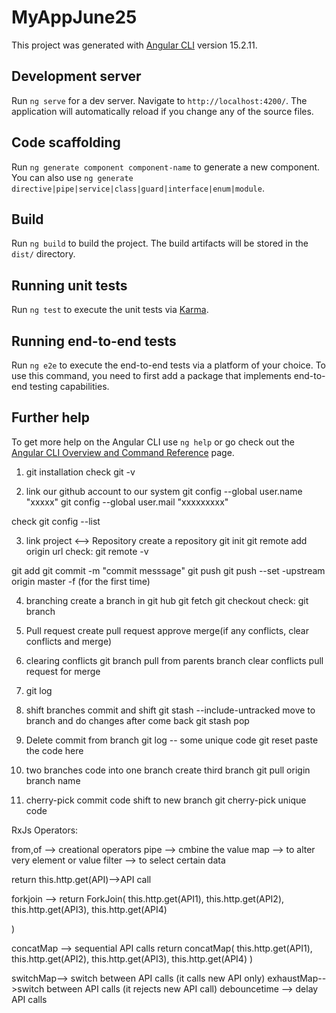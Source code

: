 # MyAppJune25

This project was generated with [Angular CLI](https://github.com/angular/angular-cli) version 15.2.11.

## Development server

Run `ng serve` for a dev server. Navigate to `http://localhost:4200/`. The application will automatically reload if you change any of the source files.

## Code scaffolding

Run `ng generate component component-name` to generate a new component. You can also use `ng generate directive|pipe|service|class|guard|interface|enum|module`.

## Build

Run `ng build` to build the project. The build artifacts will be stored in the `dist/` directory.

## Running unit tests

Run `ng test` to execute the unit tests via [Karma](https://karma-runner.github.io).

## Running end-to-end tests

Run `ng e2e` to execute the end-to-end tests via a platform of your choice. To use this command, you need to first add a package that implements end-to-end testing capabilities.

## Further help

To get more help on the Angular CLI use `ng help` or go check out the [Angular CLI Overview and Command Reference](https://angular.io/cli) page.



1) git installation
     check git -v

2) link our github account to our system
          git config --global user.name "xxxxx"
          git config --global user.mail "xxxxxxxxx"

check
        git config --list

3) link project <--> Repository
        create a repository
        git init
        git remote add origin url
        check: git remote -v

git add
git commit -m "commit messsage"
git push
git push --set -upstream origin master -f (for the first time)


4) branching
create a branch in git hub
       git fetch
       git checkout
       check: git branch


5) Pull request
       create pull request
       approve
       merge(if any conflicts, clear conflicts and merge)

6) clearing conflicts
       git branch
       pull from parents branch
       clear conflicts
       pull request for merge

 7) git log

 8) shift branches
        commit and shift
        git stash --include-untracked
        move to branch and do changes
        after come back git stash pop

 9) Delete commit from branch
        git log -- some unique code
        git reset paste the code here

 10) two branches code into one branch
         create third branch
         git pull origin branch name 

 11) cherry-pick
      commit code
      shift to new branch
      git cherry-pick   unique code              


RxJs Operators:

from,of --> creational operators
pipe --> cmbine the value
map --> to alter very element or value
filter --> to select certain data


return this.http.get(API)-->API call

forkjoin --> 
return ForkJoin(
       this.http.get(API1),
       this.http.get(API2),
       this.http.get(API3),
       this.http.get(API4)

)

concatMap --> sequential API calls
return concatMap(
       this.http.get(API1),
       this.http.get(API2),
       this.http.get(API3),
       this.http.get(API4)
)

switchMap--> switch between API calls (it calls new API only)
exhaustMap-->switch between API calls (it rejects new API call)
debouncetime --> delay API calls

